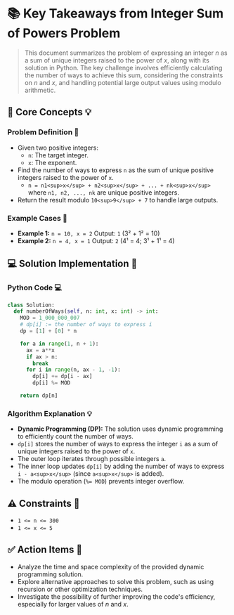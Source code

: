 # 📚 Key Takeaways from Integer Sum of Powers Problem

> This document summarizes the problem of expressing an integer *n* as a sum of unique integers raised to the power of *x*, along with its solution in Python.  The key challenge involves efficiently calculating the number of ways to achieve this sum, considering the constraints on *n* and *x*, and handling potential large output values using modulo arithmetic.


## 🧠 Core Concepts 💡

### Problem Definition 🤔
* Given two positive integers:
    * `n`: The target integer.
    * `x`: The exponent.
* Find the number of ways to express `n` as the sum of unique positive integers raised to the power of `x`.
    *  `n = n1<sup>x</sup> + n2<sup>x</sup> + ... + nk<sup>x</sup>` where `n1, n2, ..., nk` are unique positive integers.
* Return the result modulo `10<sup>9</sup> + 7` to handle large outputs.

### Example Cases 🧮
* **Example 1:**  `n = 10, x = 2`  Output: `1` (3² + 1² = 10)
* **Example 2:** `n = 4, x = 1` Output: `2` (4¹ = 4; 3¹ + 1¹ = 4)


## 💻 Solution Implementation 🐍

### Python Code  💻
```python
class Solution:
  def numberOfWays(self, n: int, x: int) -> int:
    MOD = 1_000_000_007
    # dp[i] := the number of ways to express i
    dp = [1] + [0] * n

    for a in range(1, n + 1):
      ax = a**x
      if ax > n:
        break
      for i in range(n, ax - 1, -1):
        dp[i] += dp[i - ax]
        dp[i] %= MOD

    return dp[n]
```

### Algorithm Explanation 💡
* **Dynamic Programming (DP):** The solution uses dynamic programming to efficiently count the number of ways.
* `dp[i]` stores the number of ways to express the integer `i` as a sum of unique integers raised to the power of `x`.
* The outer loop iterates through possible integers `a`.
* The inner loop updates `dp[i]` by adding the number of ways to express `i - a<sup>x</sup>` (since `a<sup>x</sup>` is added).
* The modulo operation (`%= MOD`) prevents integer overflow.


## ⚠️ Constraints 🚫

* `1 <= n <= 300`
* `1 <= x <= 5`


## ✅ Action Items 📝

* Analyze the time and space complexity of the provided dynamic programming solution.
* Explore alternative approaches to solve this problem, such as using recursion or other optimization techniques.
* Investigate the possibility of further improving the code's efficiency, especially for larger values of *n* and *x*.

